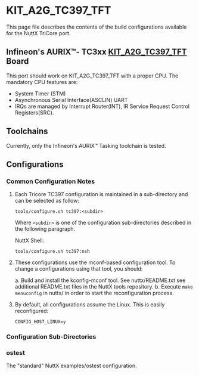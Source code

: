 KIT\_A2G\_TC397\_TFT
====================

This page file describes the contents of the build configurations
available for the NuttX TriCore port.

Infineon's AURIX™- TC3xx [KIT\_A2G\_TC397\_TFT](https://www.infineon.com/cms/en/product/evaluation-boards/kit_a2g_tc397_5v_tft) Board
-------------------------------------------------------------------------------------------------------------------------------------

This port should work on KIT\_A2G\_TC397\_TFT with a proper CPU. The
mandatory CPU features are:

-   System Timer (STM)
-   Asynchronous Serial Interface(ASCLIN) UART
-   IRQs are managed by Interrupt Router(INT), IR Service Request
    Control Registers(SRC).

Toolchains
----------

Currently, only the Infineon's AURIX™ Tasking toolchain is tested.

Configurations
--------------

### Common Configuration Notes

1.  Each Tricore TC397 configuration is maintained in a sub-directory
    and can be selected as follow:

        tools/configure.sh tc397:<subdir>

    Where `<subdir>` is one of the configuration sub-directories
    described in the following paragraph.

    NuttX Shell:

        tools/configure.sh tc397:nsh

2.  These configurations use the mconf-based configuration tool. To
    change a configurations using that tool, you should:

    a.  Build and install the kconfig-mconf tool. See nuttx/README.txt
        see additional README.txt files in the NuttX tools repository.
    b.  Execute `make menuconfig` in nuttx/ in order to start the
        reconfiguration process.

3.  By default, all configurations assume the Linux. This is easily
    reconfigured:

        CONFIG_HOST_LINUX=y

### Configuration Sub-Directories

### ostest

The \"standard\" NuttX examples/ostest configuration.

